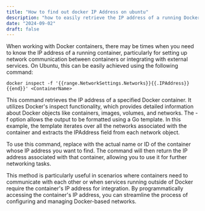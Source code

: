 ```yaml
---
title: "How to find out docker IP Address on ubuntu"
description: "how to easily retrieve the IP address of a running Docker container on Ubuntu using a simple Docker command."
date: "2024-09-02"
draft: false
---
```


When working with Docker containers, there may be times when you need to know the IP address of a running container, particularly for setting up network communication between containers or integrating with external services. On Ubuntu, this can be easily achieved using the following command:

```shell
docker inspect -f '{{range.NetworkSettings.Networks}}{{.IPAddress}}{{end}}' <ContainerName>
```

This command retrieves the IP address of a specified Docker container. It utilizes Docker's inspect functionality, which provides detailed information about Docker objects like containers, images, volumes, and networks. The -f option allows the output to be formatted using a Go template. In this example, the template iterates over all the networks associated with the container and extracts the IPAddress field from each network object.

To use this command, replace <ContainerName> with the actual name or ID of the container whose IP address you want to find. The command will then return the IP address associated with that container, allowing you to use it for further networking tasks.

This method is particularly useful in scenarios where containers need to communicate with each other or when services running outside of Docker require the container's IP address for integration. By programmatically accessing the container's IP address, you can streamline the process of configuring and managing Docker-based networks.
